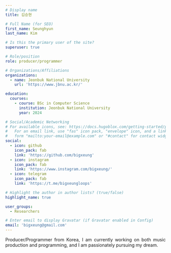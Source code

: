 ```yaml
---
# Display name
title: 김승현

# Full Name (for SEO)
first_name: Seunghyun
last_name: Kim

# Is this the primary user of the site?
superuser: true

# Role/position
role: producer/programmer

# Organizations/Affiliations
organizations:
  - name: Jeonbuk National University
    url: 'https://www.jbnu.ac.kr/'

education:
  courses:
    - course: BSc in Computer Science
      institution: Jeonbuk National University
      year: 2024

# Social/Academic Networking
# For available icons, see: https://docs.hugoblox.com/getting-started/page-builder/#icons
#   For an email link, use "fas" icon pack, "envelope" icon, and a link in the
#   form "mailto:your-email@example.com" or "#contact" for contact widget.
social:
  - icon: github
    icon_pack: fab
    link: 'https://github.com/bigxeung'
  - icon: instagram
    icon_pack: fab
    link: 'https://www.instagram.com/bigxeung/'
  - icon: telegram
    icon_pack: fab
    link: 'https://t.me/bigxeungloops'

# Highlight the author in author lists? (true/false)
highlight_name: true

user_groups:
  - Researchers

# Enter email to display Gravatar (if Gravatar enabled in Config)
email: 'bigxeung@gmail.com'
---
```


<div style="text-align: justify;">
Producer/Programmer from Korea, I am currently working on both music production and programming, and I am passionately pursuing my dream.
</div>
